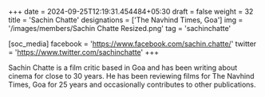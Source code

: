 +++
date = 2024-09-25T12:19:31.454484+05:30
draft = false
weight = 32
title = 'Sachin Chatte'
designations = ['The Navhind Times, Goa']
img = '/images/members/Sachin Chatte Resized.png'
tag = 'sachinchatte'

[soc_media]
facebook = 'https://www.facebook.com/sachin.chatte/'
twitter = 'https://www.twitter.com/sachinchatte'
+++

Sachin Chatte is a film critic based in Goa and has been writing about cinema for close to 30 years. He has been reviewing films for The Navhind Times, Goa for 25 years and occasionally contributes to other publications.
